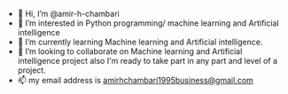 - 👋 Hi, I’m @amir-h-chambari
- 👀 I’m interested in Python programming/ machine learning and Artificial intelligence
- 🌱 I’m currently learning Machine learning and Artificial intelligence.
- 💞️ I’m looking to collaborate on Machine learning and Artificial intelligence project also I'm ready to take part in any part and level of a project.
- 📫 my email address is amirhchambari1995business@gmail.com

<!---
amir-h-chambari/amir-h-chambari is a ✨ special ✨ repository because its `README.md` (this file) appears on your GitHub profile.
You can click the Preview link to take a look at your changes.
--->
